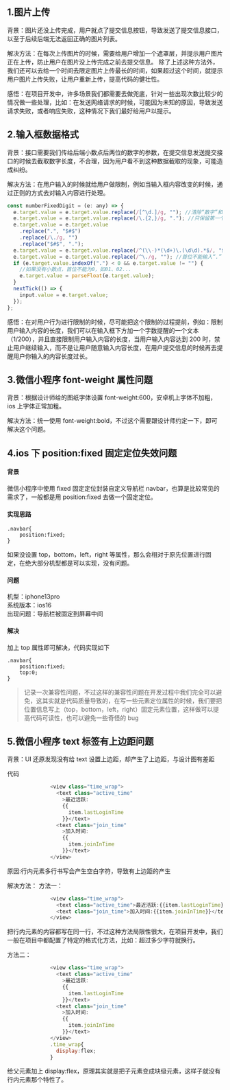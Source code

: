 ## 1.图片上传

背景：图片还没上传完成，用户就点了提交信息按钮，导致发送了提交信息接口，以至于后续后端无法返回正确的图片列表。

解决方法：在每次上传图片的时候，需要给用户增加一个遮罩层，并提示用户图片正在上传，防止用户在图片没上传完成之前去提交信息。
除了上述这种方法外，我们还可以去给一个时间去限定图片上传最长的时间，如果超过这个时间，就提示用户图片上传失败，让用户重新上传，提高代码的健壮性。

感悟：在项目开发中，许多场景我们都需要去做兜底，针对一些出现次数比较少的情况做一些处理，比如：在发送网络请求的时候，可能因为未知的原因，导致发送请求失败，或者响应失败，这种情况下我们最好给用户以提示。

## 2.输入框数据格式

背景：接口需要我们传给后端小数点后两位的数字的参数，在提交信息发送提交接口的时候去截取数字长度，不合理，因为用户看不到这种数据截取的现象，可能造成纠纷。

解决方法：在用户输入的时候就给用户做限制，例如当输入框内容改变的时候，通过正则的方式去对输入内容进行处理。

```javascript
const numberFixedDigit = (e: any) => {
  e.target.value = e.target.value.replace(/[^\d.]/g, ""); //清除“数字”和“.”以外的字符
  e.target.value = e.target.value.replace(/\.{2,}/g, "."); //只保留第一个. 清除多余的
  e.target.value = e.target.value
    .replace(".", "$#$")
    .replace(/\./g, "")
    .replace("$#$", ".");
  e.target.value = e.target.value.replace(/^(\\-)*(\d+)\.(\d\d).*$/, "$1$2.$3"); //只能输入两个小数
  e.target.value = e.target.value.replace(/^\./g, ""); //首位不能输入“.”
  if (e.target.value.indexOf(".") < 0 && e.target.value != "") {
    //如果没有小数点，首位不能为0，如01、02...
    e.target.value = parseFloat(e.target.value);
  }
  nextTick(() => {
    input.value = e.target.value;
  });
};
```

感悟：在对用户行为进行限制的时候，尽可能把这个限制的过程提前，例如：限制用户输入内容的长度，我们可以在输入框下方加一个字数提醒的一个文本（1/200），并且直接限制用户输入内容的长度，当用户输入内容达到 200 时，禁止用户继续输入，而不是让用户随意输入内容长度，在用户提交信息的时候再去提醒用户你输入的内容长度过长。

## 3.微信小程序 font-weight 属性问题

背景：根据设计师给的图纸字体设置 font-weight:600，安卓机上字体不加粗，ios 上字体正常加粗。

解决方法：统一使用 font-weight:bold，不过这个需要跟设计师约定一下，即可解决这个问题。

## 4.ios 下 position:fixed 固定定位失效问题

#### 背景

微信小程序中使用 fixed 固定定位封装自定义导航栏 navbar，也算是比较常见的需求了，一般都是用 position:fixed 去做一个固定定位。

#### 实现思路

    .navbar{
        position:fixed;
    }

如果没设置 top，bottom，left，right 等属性，那么会相对于原先位置进行固定，在绝大部分机型都是可以实现，没有问题。

#### 问题

机型：iphone13pro\
系统版本：ios16\
出现问题：导航栏被固定到屏幕中间

#### 解决

加上 top 属性即可解决，代码实现如下

    .navbar{
        position:fixed;
        top:0;
    }

> 记录一次兼容性问题，不过这样的兼容性问题在开发过程中我们完全可以避免，这其实就是代码质量导致的，在写一些元素定位属性的时候，我们要把位置信息写上（top，bottom，left，right）固定元素位置，这样做可以提高代码可读性，也可以避免一些奇怪的 bug

## 5.微信小程序 text 标签有上边距问题

背景：UI 还原发现没有给 text 设置上边距，却产生了上边距，与设计图有差距

代码

```javascript
              <view class="time_wrap">
                <text class="active_time"
                  >最近活跃:
                  {{
                    item.lastLoginTime
                  }}</text>
                <text class="join_time"
                  >加入时间:
                  {{
                    item.joinInTime
                  }}</text>
              </view>
```

原因:行内元素多行书写会产生空白字符，导致有上边距的产生

解决方法：
方法一：

```javascript
              <view class="time_wrap">
                <text class="active_time">最近活跃:{{item.lastLoginTime}}</text>
                <text class="join_time">加入时间:{{item.joinInTime}}</text>
              </view>
```

把行内元素的内容都写在同一行，不过这种方法局限性很大，在项目开发中，我们一般在项目中都配置了特定的格式化方法，比如：超过多少字符就换行。

方法二：

```javascript
              <view class="time_wrap">
                <text class="active_time"
                  >最近活跃:
                  {{
                    item.lastLoginTime
                  }}</text>
                <text class="join_time"
                  >加入时间:
                  {{
                    item.joinInTime
                  }}</text>
              </view>
              .time_wrap{
                display:flex;
              }
```

给父元素加上 display:flex，原理其实就是把子元素变成块级元素，这样子就没有行内元素那个特性了。
